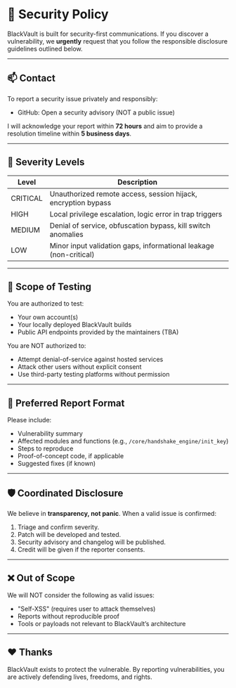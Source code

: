 # 🔐 Security Policy

BlackVault is built for security-first communications. If you discover a vulnerability, we **urgently** request that you follow the responsible disclosure guidelines outlined below.

---

## 📫 Contact

To report a security issue privately and responsibly:

- GitHub: Open a security advisory (NOT a public issue)

I will acknowledge your report within **72 hours** and aim to provide a resolution timeline within **5 business days**.

---

## 🚨 Severity Levels

| Level     | Description                                                                 |
|-----------|-----------------------------------------------------------------------------|
| CRITICAL  | Unauthorized remote access, session hijack, encryption bypass              |
| HIGH      | Local privilege escalation, logic error in trap triggers                   |
| MEDIUM    | Denial of service, obfuscation bypass, kill switch anomalies               |
| LOW       | Minor input validation gaps, informational leakage (non-critical)          |

---

## 🧪 Scope of Testing

You are authorized to test:

- Your own account(s)
- Your locally deployed BlackVault builds
- Public API endpoints provided by the maintainers (TBA)

You are NOT authorized to:

- Attempt denial-of-service against hosted services  
- Attack other users without explicit consent  
- Use third-party testing platforms without permission  

---

## 🧰 Preferred Report Format

Please include:

- Vulnerability summary  
- Affected modules and functions (e.g., `/core/handshake_engine/init_key`)  
- Steps to reproduce  
- Proof-of-concept code, if applicable  
- Suggested fixes (if known)

---

## 🛡️ Coordinated Disclosure

We believe in **transparency, not panic**. When a valid issue is confirmed:

1. Triage and confirm severity.
2. Patch will be developed and tested.
3. Security advisory and changelog will be published.
4. Credit will be given if the reporter consents.

---

## ❌ Out of Scope

We will NOT consider the following as valid issues:

- "Self-XSS" (requires user to attack themselves)  
- Reports without reproducible proof  
- Tools or payloads not relevant to BlackVault’s architecture

---

## ❤️ Thanks

BlackVault exists to protect the vulnerable. By reporting vulnerabilities, you are actively defending lives, freedoms, and rights.
